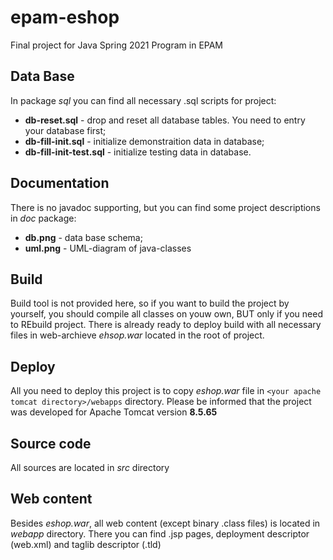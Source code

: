 # epam-eshop
Final project for Java Spring 2021 Program in EPAM

## Data Base 
In package *sql* you can find all necessary .sql scripts for project:
+ **db-reset.sql** - drop and reset all database tables. You need to entry your database first;
+ **db-fill-init.sql** - initialize demonstraition data in database;
+ **db-fill-init-test.sql** - initialize testing data in database.

## Documentation
There is no javadoc supporting, but you can find some project descriptions in *doc* package:
+ **db.png** - data base schema;
+ **uml.png** - UML-diagram of java-classes

## Build
Build tool is not provided here, so if you want to build the project by yourself, you should compile all classes on youw own, BUT
only if you need to REbuild project.
There is already ready to deploy build with all necessary files in web-archieve *ehsop.war* located in the root of project.

## Deploy
All you need to deploy this project is to copy *eshop.war* file in `<your apache tomcat directory>/webapps` directory. Please be informed that the project was developed for Apache Tomcat
version **8.5.65** 

## Source code
All sources are located in *src* directory

## Web content
Besides *eshop.war*, all web content (except binary .class files) is located in *webapp* directory. There you can find .jsp pages, deployment descriptor (web.xml) and taglib descriptor (.tld)



